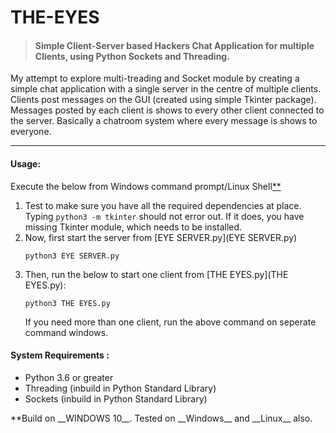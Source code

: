 # THE-EYES
>#### Simple Client-Server based Hackers Chat Application for multiple Clients, using Python Sockets and Threading.

My attempt to explore multi-treading and Socket module by creating a simple
chat application with a single server in the centre of multiple clients. Clients
post messages on the GUI (created using simple Tkinter package). Messages posted
by each client is shows to every other client connected to the server.
Basically a chatroom system where every message is shows to everyone.

----

#### Usage:

Execute the below from Windows command prompt/Linux Shell[**](#footnote)
1. Test to make sure you have all the required dependencies at place. Typing
   ``
   python3 -m tkinter
   ``
   should not error out. If it does, you have missing Tkinter module,
   which needs to be installed.
2. Now, first start the server from [EYE SERVER.py](EYE SERVER.py)
   ```
   python3 EYE SERVER.py
   ```
3. Then, run the below to start one client from [THE EYES.py](THE EYES.py):
   ```
   python3 THE EYES.py
   ```
   If you need more than one client, run the above command on seperate command windows. 

#### System Requirements :
 * Python 3.6 or greater
 * Threading (inbuild in Python Standard Library)
 * Sockets (inbuild in Python Standard Library)

<a name="footnote">
**Build on __WINDOWS 10__. Tested on __Windows__ and __Linux__ also.
</a>
